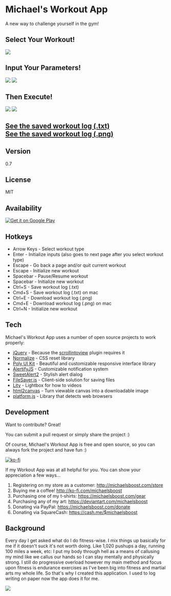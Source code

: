 Michael's Workout App
===================

A new way to challenge yourself in the gym!


Select Your Workout!
-------------

![](https://raw.githubusercontent.com/michaelsboost/Michaels-Workout-App/gh-pages/screenshot1.png)

Input Your Parameters!
-------------

![](https://raw.githubusercontent.com/michaelsboost/Michaels-Workout-App/gh-pages/screenshot2.png)
![](https://raw.githubusercontent.com/michaelsboost/Michaels-Workout-App/gh-pages/screenshot3.png)

Then Execute!
-------------

![](https://raw.githubusercontent.com/michaelsboost/Michaels-Workout-App/gh-pages/screenshot4.png)
![](https://raw.githubusercontent.com/michaelsboost/Michaels-Workout-App/gh-pages/screenshot5.png)

[See the saved workout log (.txt)](https://github.com/michaelsboost/Michaels-Workout-App/blob/gh-pages/workout_log%209_11_2019%205_34_35%20AM.txt)  
[See the saved workout log (.png)](https://github.com/michaelsboost/Michaels-Workout-App/blob/gh-pages/workout_log%209_11_2019%205_34_35%20AM.png)
-------------

Version
-------------

0.7

License
-------------

MIT

Availability
-------------

[![Get it on Google Play](https://play.google.com/intl/en_us/badges/images/generic/en_badge_web_generic.png)](https://play.google.com/store/apps/details?id=com.michael.workoutapp&pcampaignid=MKT-Other-global-all-co-prtnr-py-PartBadge-Mar2515-1)

Hotkeys
-------------

* Arrow Keys - Select workout type
* Enter  - Initialize inputs (also goes to next page after you select workout type)  
* Escape - Go back a page and/or quit current workout
* Escape - Initialize new workout
* Spacebar - Pause/Resume workout
* Spacebar - Initialize new workout
* Ctrl+S - Save workout log (.txt)   
* Cmd+S  - Save workout log (.txt) on mac  
* Ctrl+E - Download workout log (.png)  
* Cmd+E  - Download workout log (.png) on mac  
* Ctrl+N - Initialize new workout  

Tech
-------------

Michael's Workout App uses a number of open source projects to work properly:

* [jQuery](http://jquery.com/) - Because the [scrollintoview](https://github.com/litera/jquery-scrollintoview) plugin requires it
* [Normalize](https://github.com/necolas/normalize.css) - CSS reset library
* [Poly UI Kit](https://github.com/Guilh/Poly) - Beautiful and customizable responsive interface library
* [AlertifyJS](https://github.com/fabien-d/alertify.js/tree/0.3) - Customizable notification system
* [SweetAlert2](https://sweetalert2.github.io/) - Stylish alert dialog
* [FileSaver.js](https://github.com/eligrey/FileSaver.js/) - Client-side solution for saving files
* [Lity](https://sorgalla.com/lity/) - Lightbox for how to videos
* [html2canvas](https://html2canvas.hertzen.com) - Turn viewable canvas into a downloadable image
* [platform.js](https://github.com/bestiejs/platform.js/) - Library that detects web browsers

Development
-------------

Want to contribute? Great!  

You can submit a pull request or simply share the project :)

Of course, Michael's Workout App is free and open source, so you can always fork the project and have fun :)

[![ko-fi](https://az743702.vo.msecnd.net/cdn/kofi2.png?v=0)](https://ko-fi.com/michaelsboost)

If my Workout App was at all helpful for you. You can show your appreciation a few ways...

1) Registering on my store as a customer: http://michaelsboost.com/store
2) Buying me a coffee! http://ko-fi.com/michaelsboost
3) Purchasing one of my t-shirts: https://michaelsboost.com/gear
4) Purchasing any of my art: https://deviantart.com/michaelsboost
5) Donating via PayPal: https://michaelsboost.com/donate
6) Donating via SquareCash: https://cash.me/$michaelsboost

Background
-------------

Every day I get asked what do I do fitness-wise. I mix things up basically for me if it doesn't suck it's not worth doing. Like 1,020 pushups a day, running 100 miles a week, etc: I put my body through hell as a means of callusing my mind like we callus our hands so I can stay mentally and physically strong. I still do progressive overload however my main method and focus upon fitness is endurance exercises as I've been big into fitness and martial arts my whole life. So that's why I created this application. I used to log writing on paper now the app does it for me.

![](https://raw.githubusercontent.com/michaelsboost/Michaels-Workout-App/gh-pages/me.jpg)